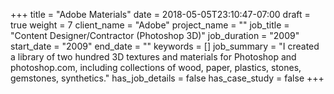 +++
title = "Adobe Materials"
date = 2018-05-05T23:10:47-07:00
draft = true
weight = 7
client_name = "Adobe"
project_name = ""
job_title = "Content Designer/Contractor (Photoshop 3D)"
job_duration = "2009"
start_date = "2009"
end_date = ""
keywords = []
job_summary = "I created a library of two hundred 3D textures and materials for Photoshop and photoshop.com, including collections of wood, paper, plastics, stones, gemstones, synthetics."
has_job_details = false
has_case_study = false
+++
